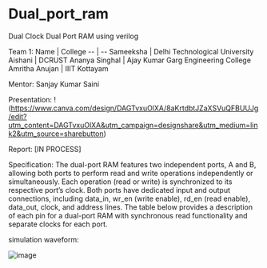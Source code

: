 # Dual_port_ram
Dual Clock Dual Port RAM using verilog

Team 1:
Name | College
-- | --
Sameeksha | Delhi Technological University
Aishani | DCRUST
Ananya Singhal | Ajay Kumar Garg Engineering College
Amritha Anujan | IIIT Kottayam

Mentor:
Sanjay Kumar Saini

Presentation:
!(https://www.canva.com/design/DAGTvxuOlXA/8aKrtdbtJZaXSVuQFBUUJg/edit?utm_content=DAGTvxuOlXA&utm_campaign=designshare&utm_medium=link2&utm_source=sharebutton)

Report: [IN PROCESS]

Specification:
The dual-port RAM features two independent ports, A and B, allowing both ports to perform read and write operations independently or simultaneously. Each operation (read or write) is synchronized to its respective port’s clock. Both ports have dedicated input and output connections, including data_in, wr_en (write enable), rd_en (read enable), data_out, clock, and address lines. The table below provides a description of each pin for a dual-port RAM with synchronous read functionality and separate clocks for each port.


simulation waveform:

![image](https://user-images.githubusercontent.com/72481400/98443803-cf4e5c80-2133-11eb-975e-097f68dbda61.png)


